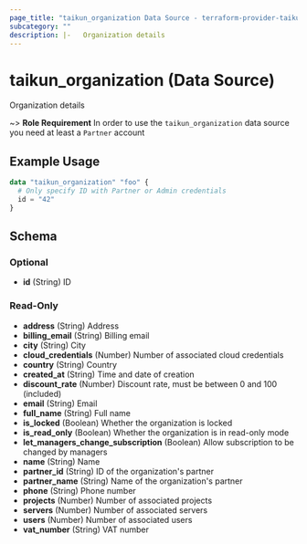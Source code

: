```yaml
---
page_title: "taikun_organization Data Source - terraform-provider-taikun"
subcategory: ""
description: |-   Organization details
---
```


# taikun_organization (Data Source)

Organization details

~> **Role Requirement** In order to use the `taikun_organization` data source you need at least a `Partner` account

## Example Usage

```terraform
data "taikun_organization" "foo" {
  # Only specify ID with Partner or Admin credentials
  id = "42"
}
```

<!-- schema generated by tfplugindocs -->
## Schema

### Optional

- **id** (String) ID

### Read-Only

- **address** (String) Address
- **billing_email** (String) Billing email
- **city** (String) City
- **cloud_credentials** (Number) Number of associated cloud credentials
- **country** (String) Country
- **created_at** (String) Time and date of creation
- **discount_rate** (Number) Discount rate, must be between 0 and 100 (included)
- **email** (String) Email
- **full_name** (String) Full name
- **is_locked** (Boolean) Whether the organization is locked
- **is_read_only** (Boolean) Whether the organization is in read-only mode
- **let_managers_change_subscription** (Boolean) Allow subscription to be changed by managers
- **name** (String) Name
- **partner_id** (String) ID of the organization's partner
- **partner_name** (String) Name of the organization's partner
- **phone** (String) Phone number
- **projects** (Number) Number of associated projects
- **servers** (Number) Number of associated servers
- **users** (Number) Number of associated users
- **vat_number** (String) VAT number


